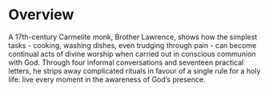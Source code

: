 # Overview

A 17th-century Carmelite monk, Brother Lawrence, shows how the simplest tasks - cooking, washing dishes, even trudging through pain - can become continual acts of divine worship when carried out in conscious communion with God. Through four informal conversations and seventeen practical letters, he strips away complicated rituals in favour of a single rule for a holy life: live every moment in the awareness of God’s presence.
